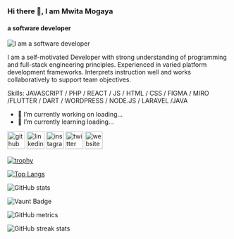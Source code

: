 ### Hi there 👋, I am Mwita Mogaya
#### a software developer
![I am a software developer](https://arturssmirnovs.github.io/github-profile-readme-generator/images/banner.png)

I am a self-motivated Developer with strong understanding of programming and full-stack engineering principles. Experienced in varied platform development frameworks. Interprets instruction well and works collaboratively to support team objectives.

Skills: JAVASCRIPT / PHP / REACT / JS / HTML / CSS / FIGMA / MIRO /FLUTTER / DART / WORDPRESS / NODE.JS / LARAVEL /JAVA

- 🔭 I’m currently working on loading... 
- 🌱 I’m currently learning loading... 


[<img src='https://cdn.jsdelivr.net/npm/simple-icons@3.0.1/icons/github.svg' alt='github' height='40'>](https://github.com/mogaya)  [<img src='https://cdn.jsdelivr.net/npm/simple-icons@3.0.1/icons/linkedin.svg' alt='linkedin' height='40'>](https://www.linkedin.com/in/https://www.linkedin.com/in/mwita-mogaya//)  [<img src='https://cdn.jsdelivr.net/npm/simple-icons@3.0.1/icons/instagram.svg' alt='instagram' height='40'>](https://www.instagram.com/https://www.instagram.com/_mogaya//)  [<img src='https://cdn.jsdelivr.net/npm/simple-icons@3.0.1/icons/twitter.svg' alt='twitter' height='40'>](https://twitter.com/https://x.com/MogayaMwita)  [<img src='https://cdn.jsdelivr.net/npm/simple-icons@3.0.1/icons/icloud.svg' alt='website' height='40'>](mogayamwita.com)  

[![trophy](https://github-profile-trophy.vercel.app/?username=mogaya)](https://github.com/ryo-ma/github-profile-trophy)

[![Top Langs](https://github-readme-stats.vercel.app/api/top-langs/?username=mogaya)](https://github.com/anuraghazra/github-readme-stats)

![GitHub stats](https://github-readme-stats.vercel.app/api?username=mogaya&show_icons=true&count_private=true)  

![Vaunt Badge](https://api.vaunt.dev/v1/github/entities/mogaya/contributions?format=svg&private=true)  

![GitHub metrics](https://metrics.lecoq.io/mogaya)  

![GitHub streak stats](https://streak-stats.demolab.com/?user=mogaya)  

